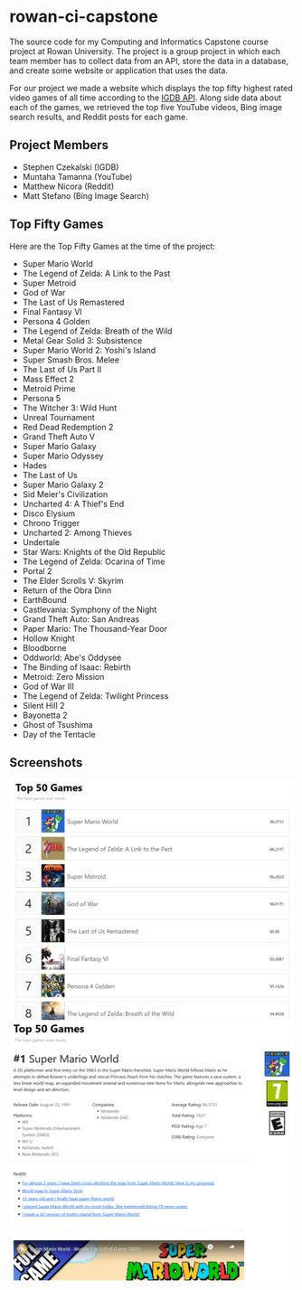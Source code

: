 # rowan-ci-capstone
The source code for my Computing and Informatics Capstone course project at Rowan University. 
The project is a group project in which each team member has to collect data from an API,
store the data in a database, and create some website or application that uses the data.

For our project we made a website which displays the top fifty highest rated video games of all time according to the [IGDB API](https://www.igdb.com/api).
Along side data about each of the games, we retrieved the top five YouTube videos, Bing image search results, and Reddit posts for each game.

## Project Members

* Stephen Czekalski (IGDB)
* Muntaha Tamanna (YouTube)
* Matthew Nicora (Reddit)
* Matt Stefano (Bing Image Search)

## Top Fifty Games

Here are the Top Fifty Games at the time of the project:

* Super Mario World
* The Legend of Zelda: A Link to the Past
* Super Metroid
* God of War
* The Last of Us Remastered
* Final Fantasy VI
* Persona 4 Golden
* The Legend of Zelda: Breath of the Wild
* Metal Gear Solid 3: Subsistence
* Super Mario World 2: Yoshi's Island
* Super Smash Bros. Melee
* The Last of Us Part II
* Mass Effect 2
* Metroid Prime
* Persona 5
* The Witcher 3: Wild Hunt
* Unreal Tournament
* Red Dead Redemption 2
* Grand Theft Auto V
* Super Mario Galaxy
* Super Mario Odyssey
* Hades
* The Last of Us
* Super Mario Galaxy 2
* Sid Meier's Civilization
* Uncharted 4: A Thief's End
* Disco Elysium
* Chrono Trigger
* Uncharted 2: Among Thieves
* Undertale
* Star Wars: Knights of the Old Republic
* The Legend of Zelda: Ocarina of Time
* Portal 2
* The Elder Scrolls V: Skyrim
* Return of the Obra Dinn
* EarthBound
* Castlevania: Symphony of the Night
* Grand Theft Auto: San Andreas
* Paper Mario: The Thousand-Year Door
* Hollow Knight
* Bloodborne
* Oddworld: Abe's Oddysee
* The Binding of Isaac: Rebirth
* Metroid: Zero Mission
* God of War III
* The Legend of Zelda: Twilight Princess
* Silent Hill 2
* Bayonetta 2
* Ghost of Tsushima
* Day of the Tentacle

## Screenshots
![Screenshot One](https://github.com/stephencz/rowan-ci-capstone/blob/master/screenshot1.PNG)
![Screenshot Two](https://github.com/stephencz/rowan-ci-capstone/blob/master/screenshot2.PNG)